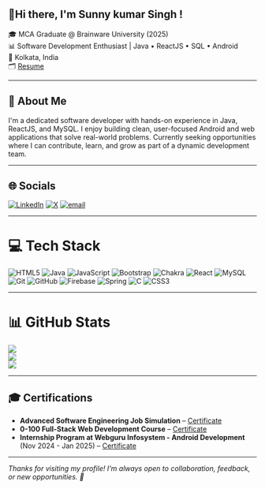 ## 👋Hi there, I'm Sunny kumar Singh !
🎓 MCA Graduate @ Brainware University (2025)  
📊  Software Development Enthusiast | Java • ReactJS • SQL • Android <br>
📍 Kolkata, India <br>
🗂️ [Resume](https://drive.google.com/file/d/1cX5ogtNaa_2pqBy6UVDtw_9kOCtDwai1/view?usp=drive_link)


---


## 🚀 About Me 
I'm a dedicated software developer with hands-on experience in Java, ReactJS, and MySQL. I enjoy building clean, user-focused Android and web applications that solve real-world problems. Currently seeking opportunities where I can contribute, learn, and grow as part of a dynamic development team.


---


## 🌐 Socials
[![LinkedIn](https://img.shields.io/badge/LinkedIn-%230077B5.svg?logo=linkedin&logoColor=white)](https://www.linkedin.com/in/sunnykumarsingh045/) [![X](https://img.shields.io/badge/X-black.svg?logo=X&logoColor=white)](https://x.com/justsunnyyyyy) [![email](https://img.shields.io/badge/Email-D14836?logo=gmail&logoColor=white)](mailto:sunnykumarsingh045@gmail.com) 


---


# 💻 Tech Stack
![HTML5](https://img.shields.io/badge/html5-%23E34F26.svg?style=for-the-badge&logo=html5&logoColor=white) ![Java](https://img.shields.io/badge/java-%23ED8B00.svg?style=for-the-badge&logo=openjdk&logoColor=white) ![JavaScript](https://img.shields.io/badge/javascript-%23323330.svg?style=for-the-badge&logo=javascript&logoColor=%23F7DF1E) ![Bootstrap](https://img.shields.io/badge/bootstrap-%238511FA.svg?style=for-the-badge&logo=bootstrap&logoColor=white) ![Chakra](https://img.shields.io/badge/chakra-%234ED1C5.svg?style=for-the-badge&logo=chakraui&logoColor=white) ![React](https://img.shields.io/badge/react-%2320232a.svg?style=for-the-badge&logo=react&logoColor=%2361DAFB) ![MySQL](https://img.shields.io/badge/mysql-4479A1.svg?style=for-the-badge&logo=mysql&logoColor=white) ![Git](https://img.shields.io/badge/git-%23F05033.svg?style=for-the-badge&logo=git&logoColor=white) ![GitHub](https://img.shields.io/badge/github-%23121011.svg?style=for-the-badge&logo=github&logoColor=white) ![Firebase](https://img.shields.io/badge/firebase-a08021?style=for-the-badge&logo=firebase&logoColor=ffcd34) ![Spring](https://img.shields.io/badge/spring-%236DB33F.svg?style=for-the-badge&logo=spring&logoColor=white) ![C](https://img.shields.io/badge/c-%2300599C.svg?style=for-the-badge&logo=c&logoColor=white) ![CSS3](https://img.shields.io/badge/css3-%231572B6.svg?style=for-the-badge&logo=css3&logoColor=white)


---


# 📊 GitHub Stats
![](https://github-readme-stats.vercel.app/api?username=sunnykumar-singh&theme=merko&hide_border=false&include_all_commits=false&count_private=false)<br/>
![](https://nirzak-streak-stats.vercel.app/?user=sunnykumar-singh&theme=merko&hide_border=false)<br/>
![](https://github-readme-stats.vercel.app/api/top-langs/?username=sunnykumar-singh&theme=merko&hide_border=false&include_all_commits=false&count_private=false&layout=compact)


---


## 🎓 Certifications
- **Advanced Software Engineering Job Simulation** – [Certificate](https://drive.google.com/file/d/12J3awlEmxTwmruq1CFVjtElof58b7see/view?usp=drive_link)
- **0-100 Full-Stack Web Development Course** – [Certificate](https://drive.google.com/file/d/1xZXTqDiQGvDYK2LVL5hgtXikxcvUVhzZ/view?usp=drive_link)  
- **Internship Program at Webguru Infosystem - Android Development** (Nov 2024 - Jan 2025) – [Certificate](https://drive.google.com/file/d/1wiOSD7Pj0YCVD4nB3aUokyJ1RByQVGII/view?usp=drive_link)


---


*Thanks for visiting my profile! I'm always open to collaboration, feedback, or new opportunities. 🚀*
<!--[![](https://visitcount.itsvg.in/api?id=sunnykumar-singh&icon=1&color=1)](https://visitcount.itsvg.in) -->

<!-- Proudly created with GPRM ( https://gprm.itsvg.in ) -->





